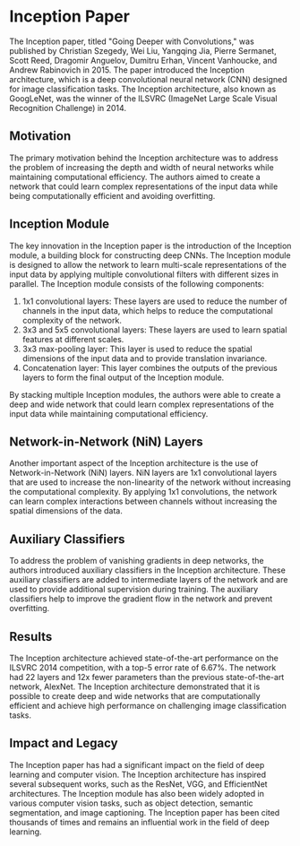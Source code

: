 # Inception Paper

The Inception paper, titled "Going Deeper with Convolutions," was published by Christian Szegedy, Wei Liu, Yangqing Jia, Pierre Sermanet, Scott Reed, Dragomir Anguelov, Dumitru Erhan, Vincent Vanhoucke, and Andrew Rabinovich in 2015. The paper introduced the Inception architecture, which is a deep convolutional neural network (CNN) designed for image classification tasks. The Inception architecture, also known as GoogLeNet, was the winner of the ILSVRC (ImageNet Large Scale Visual Recognition Challenge) in 2014.

## Motivation

The primary motivation behind the Inception architecture was to address the problem of increasing the depth and width of neural networks while maintaining computational efficiency. The authors aimed to create a network that could learn complex representations of the input data while being computationally efficient and avoiding overfitting.

## Inception Module

The key innovation in the Inception paper is the introduction of the Inception module, a building block for constructing deep CNNs. The Inception module is designed to allow the network to learn multi-scale representations of the input data by applying multiple convolutional filters with different sizes in parallel. The Inception module consists of the following components:

1. 1x1 convolutional layers: These layers are used to reduce the number of channels in the input data, which helps to reduce the computational complexity of the network.
2. 3x3 and 5x5 convolutional layers: These layers are used to learn spatial features at different scales.
3. 3x3 max-pooling layer: This layer is used to reduce the spatial dimensions of the input data and to provide translation invariance.
4. Concatenation layer: This layer combines the outputs of the previous layers to form the final output of the Inception module.

By stacking multiple Inception modules, the authors were able to create a deep and wide network that could learn complex representations of the input data while maintaining computational efficiency.

## Network-in-Network (NiN) Layers

Another important aspect of the Inception architecture is the use of Network-in-Network (NiN) layers. NiN layers are 1x1 convolutional layers that are used to increase the non-linearity of the network without increasing the computational complexity. By applying 1x1 convolutions, the network can learn complex interactions between channels without increasing the spatial dimensions of the data.

## Auxiliary Classifiers

To address the problem of vanishing gradients in deep networks, the authors introduced auxiliary classifiers in the Inception architecture. These auxiliary classifiers are added to intermediate layers of the network and are used to provide additional supervision during training. The auxiliary classifiers help to improve the gradient flow in the network and prevent overfitting.

## Results

The Inception architecture achieved state-of-the-art performance on the ILSVRC 2014 competition, with a top-5 error rate of 6.67%. The network had 22 layers and 12x fewer parameters than the previous state-of-the-art network, AlexNet. The Inception architecture demonstrated that it is possible to create deep and wide networks that are computationally efficient and achieve high performance on challenging image classification tasks.

## Impact and Legacy

The Inception paper has had a significant impact on the field of deep learning and computer vision. The Inception architecture has inspired several subsequent works, such as the ResNet, VGG, and EfficientNet architectures. The Inception module has also been widely adopted in various computer vision tasks, such as object detection, semantic segmentation, and image captioning. The Inception paper has been cited thousands of times and remains an influential work in the field of deep learning.
